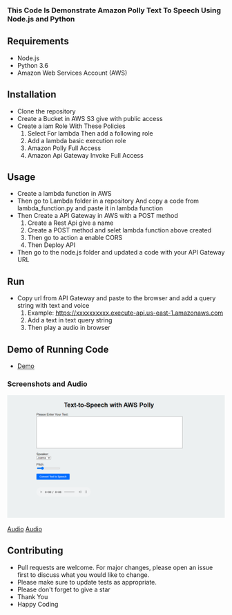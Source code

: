 ### This Code Is Demonstrate Amazon Polly Text To Speech Using Node.js and Python

## Requirements

- Node.js
- Python 3.6
- Amazon Web Services Account (AWS)

## Installation

- Clone the repository
- Create a Bucket in AWS S3 give with public access
- Create a iam Role With These Policies
  1. Select For lambda Then add a following role
  2. Add a lambda basic execution role
  3. Amazon Polly Full Access
  4. Amazon Api Gateway Invoke Full Access

## Usage

- Create a lambda function in AWS
- Then go to Lambda folder in a repository And copy a code from lambda_function.py and paste it in lambda function
- Then Create a API Gateway in AWS with a POST method
  1. Create a Rest Api give a name
  2. Create a POST method and selet lambda function above created
  3. Then go to action a enable CORS
  4. Then Deploy API
- Then go to the node.js folder and updated a code with your API Gateway URL

## Run

- Copy url from API Gateway and paste to the browser and add a query string with text and voice
  1. Example: https://xxxxxxxxxx.execute-api.us-east-1.amazonaws.com
  2. Add a text in text query string
  3. Then play a audio in browser

## Demo of Running Code

- [Demo](http://txt2speechbucket.s3-website.us-east-2.amazonaws.com/)

### Screenshots and Audio

![ScreenShot](Images/Screenshot%202023-09-07%20190640.png)

<!-- Add a audio of a project -->

[Audio](Audio/Hello%20World.mp3)
[Audio](Audio/Hello%20World1.mp3)

## Contributing

- Pull requests are welcome. For major changes, please open an issue first to discuss what you would like to change.
- Please make sure to update tests as appropriate.
- Please don't forget to give a star
- Thank You
- Happy Coding

